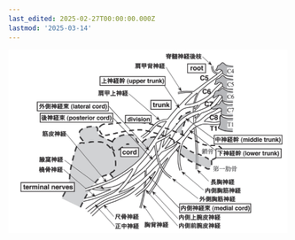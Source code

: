 ```yaml
---
last_edited: 2025-02-27T00:00:00.000Z
lastmod: '2025-03-14'
---
```





![image-20250224104236005](assets/image-20250224104236005.png)
